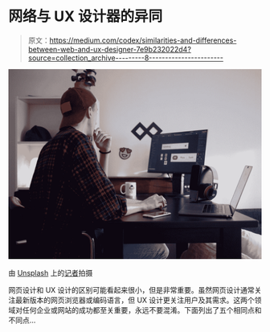 # 网络与 UX 设计器的异同

> 原文：<https://medium.com/codex/similarities-and-differences-between-web-and-ux-designer-7e9b232022d4?source=collection_archive---------8----------------------->

![](img/9b2016b07390cff2135a12df3e99ab6e.png)

由 [Unsplash](https://unsplash.com?utm_source=medium&utm_medium=referral) 上的[记者](https://unsplash.com/@perloov?utm_source=medium&utm_medium=referral)拍摄

网页设计和 UX 设计的区别可能看起来很小，但是非常重要。虽然网页设计通常关注最新版本的网页浏览器或编码语言，但 UX 设计更关注用户及其需求。这两个领域对任何企业或网站的成功都至关重要，永远不要混淆。下面列出了五个相同点和不同点…